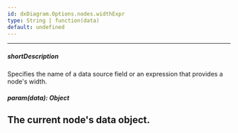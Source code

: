 ```yaml
---
id: dxDiagram.Options.nodes.widthExpr
type: String | function(data)
default: undefined
---
```

---
##### shortDescription
Specifies the name of a data source field or an expression that provides a node's width.

##### param(data): Object
The current node's data object.
---
